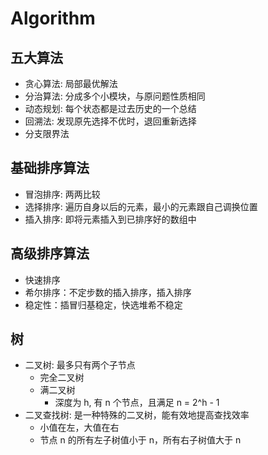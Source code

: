 # Algorithm

## 五大算法
* 贪心算法: 局部最优解法
* 分治算法: 分成多个小模块，与原问题性质相同
* 动态规划: 每个状态都是过去历史的一个总结
* 回溯法: 发现原先选择不优时，退回重新选择
* 分支限界法

## 基础排序算法
* 冒泡排序: 两两比较
* 选择排序: 遍历自身以后的元素，最小的元素跟自己调换位置
* 插入排序: 即将元素插入到已排序好的数组中

## 高级排序算法
* 快速排序
* 希尔排序：不定步数的插入排序，插入排序
* 稳定性：插冒归基稳定，快选堆希不稳定

## 树
* 二叉树: 最多只有两个子节点
  * 完全二叉树
  * 满二叉树
    * 深度为 h, 有 n 个节点，且满足 n = 2^h - 1
* 二叉查找树: 是一种特殊的二叉树，能有效地提高查找效率
  * 小值在左，大值在右
  * 节点 n 的所有左子树值小于 n，所有右子树值大于 n